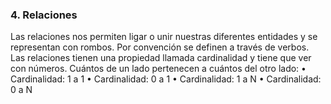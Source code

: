 ### 4. Relaciones

Las relaciones nos permiten ligar o unir nuestras diferentes entidades y se representan
con rombos. Por convención se definen a través de verbos.
Las relaciones tienen una propiedad llamada cardinalidad y tiene que ver con números.
Cuántos de un lado pertenecen a cuántos del otro lado:
• Cardinalidad: 1 a 1
• Cardinalidad: 0 a 1
• Cardinalidad: 1 a N
• Cardinalidad: 0 a N